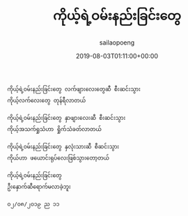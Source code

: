 ﻿---
_last_editor_used_jetpack: block-editor
_publicize_job_id: "59331497892"
_wp_old_date: "2021-06-08"
author: sailaopoeng
categories:
  - poems
date: "2019-08-03T01:11:00+00:00"
parent_post_id: null
post_id: "79"
timeline_notification: "1623109387"
title: ကိုယ့်ရဲ့ဝမ်းနည်းခြင်းတွေ
url: /2019/08/03/ကိုယ့်ရဲ့ဝမ်းနည်းခြင်း/

---
```
ကိုယ့်ရဲ့ဝမ်းနည်းခြင်းတွေ လက်ဖျားလေးတွေဆီ စီးဆင်းသွား
ကိုယ့်လက်လေးတွေ တုန်ရီလာတယ်

ကိုယ့်ရဲ့ဝမ်းနည်းခြင်းတွေ နှာဖျားလေးဆီ စီးဆင်းသွား
ကိုယ့်အသက်ရှုသံဟာ ရှိုက်သံခတ်လာတယ်

ကိုယ့်ရဲ့ဝမ်းနည်းခြင်းတွေ နှလုံးသားဆီ စီဆင်းသွား
ကိုယ်ဟာ ဖယောင်းရုပ်လေးဖြစ်သွားတော့တယ်

ကိုယ့်ရဲ့ဝမ်းနည်းခြင်းတွေ
ဦးနှောက်ဆီရောက်မလာခဲ့ဘူး

၀၂/၀၈/၂၀၁၉ ည ၁၁
```

